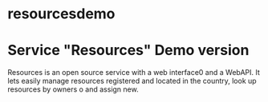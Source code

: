 # resourcesdemo
# Service "Resources" Demo version

Resources is an open source service with a web interface0 and a WebAPI. It lets easily manage resources registered and located in the country, look up resources by owners o and assign new.
